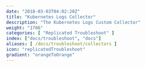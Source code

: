 ```yaml
---
date: "2018-03-03T04:02:20Z"
title: "Kubernetes Logs Collector"
description: "The Kubernetes Logs Custom Collector"
weight: "1706"
categories: [ "Replicated Troubleshoot" ]
index: ["docs/troubleshoot", "docs"]
aliases: [ /docs/troubleshoot/collectors ]
icon: "replicatedTroubleshoot"
gradient: "orangeToOrange"
---
```

